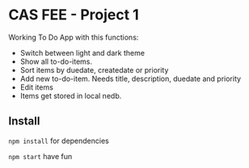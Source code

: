 # CAS FEE - Project 1
Working To Do App with this functions:
* Switch between light and dark theme
* Show all to-do-items. 
* Sort items by duedate, createdate or priority
* Add new to-do-item. Needs title, description, duedate and priority
* Edit items
* Items get stored in local nedb.

## Install
`npm install` for dependencies

`npm start` have fun